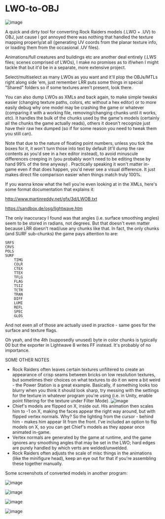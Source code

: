 # LWO-to-OBJ

![image](https://user-images.githubusercontent.com/21133460/206363172-079323b7-2806-4cf2-a411-092f3268944d.png)

A quick and dirty tool for converting Rock Raiders models (.LWO + .UV) to OBJ, just cause I got annoyed there was nothing that handled the texture mapping properly/at all (generating UV coords from the planar texture info, or loading them from the occasional .UV files).

Animations/full creatures and buildings etc are another deal entirely (.LWS files; scenes comprised of LWOs), I make no promises as to if/when I might tackle that but it'd be in a separate, more extensive project.

Select/multiselect as many LWOs as you want and it'll plop the OBJs/MTLs right along side 'em, just remember LRR puts some things in special "Shared" folders so if some textures aren't present, look there.

You can also dump LWOs as XMLs and back again, to make simple tweaks easier (changing texture paths, colors, etc without a hex editor) or to more easily debug why one model may be crashing the game or whatever (comparing it with a working file, removing/changing chunks until it works, etc). It handles the bulk of the chunks used by the game's models (certainly all the chunks the game actually reads), others it doesn't recognize just have their raw hex dumped (so if for some reason you need to tweak them you still can).

Note that due to the nature of floating point numbers, unless you tick the boxes for it, it won't turn those into text by default (it'll dump the raw contents as you'd see in a hex editor instead), to avoid minuscule differences creeping in (you probably won't need to be editing these by hand 99% of the time anyway) . Practically speaking it won't matter in-game even if that does happen, you'd never see a visual difference. It just makes direct file comparison easier when things match truly 100%.

If you wanna know what the hell you're even looking at in the XMLs, here's some format documentation that explains it:

http://www.martinreddy.net/gfx/3d/LWOB.txt

https://sandbox.de/osg/lightwave.htm

The only inaccuracy I found was that angles (i.e. surface smoothing angles) seem to be stored in radians, not degrees. But that doesn't even matter because LRR doesn't read/use any chunks like that. In fact, the only chunks (and SURF sub-chunks) the game pays attention to are:

```PNTS
SRFS
CRVS
POLS
SURF
	TIMG
	COLR
	CTEX
	TTEX
	TFLG
	FLAG
	TSIZ
	TCTR
	TRAN
	DIFF
	LUMI
	REFL
	SPEC
	GLOS
```

And not even all of those are actually used in practice - same goes for the surface and texture flags.

Oh yeah, and the 4th (supposedly unused) byte in color chunks is typically 00 but the exporter in Lightwave 8 writes FF instead. It's probably of no importance.

SOME OTHER NOTES

* Rock Raiders often leaves certain textures unfiltered to create an appearance of crisp seams between bricks on low resolution textures, but sometimes their choices on what textures to do it on were a bit weird - the Power Station is a great example. Basically, if something looks too blurry when you think it should look sharp, try messing with the settings for the texture in whatever program you're using (i.e. in Unity, enable point filtering for the texture under Filter Mode).
![image](https://user-images.githubusercontent.com/21133460/206362840-986bd2af-e0f4-4bf8-93a0-704164fb6485.png)
* Chief's models are flipped on X, inside out. His animation then scales him to -1 on X, making the faces appear the right way around, but with flipped vertex normals. Why? So the lighting from the cursor - behind him - makes him appear lit from the front. I've included an option to flip models on X, so you can get Chief's models as they appear once animated in-game.
* Vertex normals are generated by the game at runtime, and the game ignores any smoothing angles that may be set in the LWO; hard edges are purely handled by which verts are welded/unwelded.
* Rock Raiders often adjusts the scale of misc things in the animations (like the minifigure head), keep an eye out for that if you're assembling these together manually.

Some screenshots of converted models in another program:

![image](https://user-images.githubusercontent.com/21133460/206363024-b6787fa7-8180-4a5d-898f-1106c9268b6c.png)

![image](https://user-images.githubusercontent.com/21133460/206363059-60afe381-ed94-423c-8668-a05fca966ea0.png)

![image](https://user-images.githubusercontent.com/21133460/206363077-a38f5488-4d00-44e5-a027-d446f7a68be5.png)

![image](https://user-images.githubusercontent.com/21133460/206363099-139b41f5-6075-49b2-bc6b-1e81633e7482.png)
